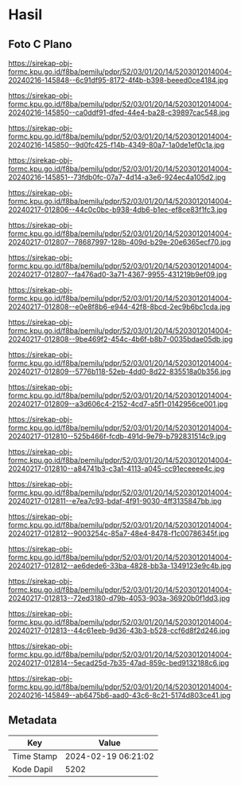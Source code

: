 # Hasil

## Foto C Plano

https://sirekap-obj-formc.kpu.go.id/f8ba/pemilu/pdpr/52/03/01/20/14/5203012014004-20240216-145848--6c91df95-8172-4f4b-b398-beeed0ce4184.jpg

https://sirekap-obj-formc.kpu.go.id/f8ba/pemilu/pdpr/52/03/01/20/14/5203012014004-20240216-145850--ca0ddf91-dfed-44e4-ba28-c39897cac548.jpg

https://sirekap-obj-formc.kpu.go.id/f8ba/pemilu/pdpr/52/03/01/20/14/5203012014004-20240216-145850--9d0fc425-f14b-4349-80a7-1a0de1ef0c1a.jpg

https://sirekap-obj-formc.kpu.go.id/f8ba/pemilu/pdpr/52/03/01/20/14/5203012014004-20240216-145851--73fdb0fc-07a7-4d14-a3e6-924ec4a105d2.jpg

https://sirekap-obj-formc.kpu.go.id/f8ba/pemilu/pdpr/52/03/01/20/14/5203012014004-20240217-012806--44c0c0bc-b938-4db6-b1ec-ef8ce83f1fc3.jpg

https://sirekap-obj-formc.kpu.go.id/f8ba/pemilu/pdpr/52/03/01/20/14/5203012014004-20240217-012807--78687997-128b-409d-b29e-20e6365ecf70.jpg

https://sirekap-obj-formc.kpu.go.id/f8ba/pemilu/pdpr/52/03/01/20/14/5203012014004-20240217-012807--fa476ad0-3a71-4367-9955-431219b9ef09.jpg

https://sirekap-obj-formc.kpu.go.id/f8ba/pemilu/pdpr/52/03/01/20/14/5203012014004-20240217-012808--e0e8f8b6-e944-42f8-8bcd-2ec9b6bc1cda.jpg

https://sirekap-obj-formc.kpu.go.id/f8ba/pemilu/pdpr/52/03/01/20/14/5203012014004-20240217-012808--9be469f2-454c-4b6f-b8b7-0035bdae05db.jpg

https://sirekap-obj-formc.kpu.go.id/f8ba/pemilu/pdpr/52/03/01/20/14/5203012014004-20240217-012809--5776b118-52eb-4dd0-8d22-835518a0b356.jpg

https://sirekap-obj-formc.kpu.go.id/f8ba/pemilu/pdpr/52/03/01/20/14/5203012014004-20240217-012809--a3d606c4-2152-4cd7-a5f1-0142956ce001.jpg

https://sirekap-obj-formc.kpu.go.id/f8ba/pemilu/pdpr/52/03/01/20/14/5203012014004-20240217-012810--525b466f-fcdb-491d-9e79-b792831514c9.jpg

https://sirekap-obj-formc.kpu.go.id/f8ba/pemilu/pdpr/52/03/01/20/14/5203012014004-20240217-012810--a84741b3-c3a1-4113-a045-cc91eceeee4c.jpg

https://sirekap-obj-formc.kpu.go.id/f8ba/pemilu/pdpr/52/03/01/20/14/5203012014004-20240217-012811--e7ea7c93-bdaf-4f91-9030-4ff3135847bb.jpg

https://sirekap-obj-formc.kpu.go.id/f8ba/pemilu/pdpr/52/03/01/20/14/5203012014004-20240217-012812--9003254c-85a7-48e4-8478-f1c00786345f.jpg

https://sirekap-obj-formc.kpu.go.id/f8ba/pemilu/pdpr/52/03/01/20/14/5203012014004-20240217-012812--ae6dede6-33ba-4828-bb3a-1349123e9c4b.jpg

https://sirekap-obj-formc.kpu.go.id/f8ba/pemilu/pdpr/52/03/01/20/14/5203012014004-20240217-012813--72ed3180-d79b-4053-903a-36920b0f1dd3.jpg

https://sirekap-obj-formc.kpu.go.id/f8ba/pemilu/pdpr/52/03/01/20/14/5203012014004-20240217-012813--44c61eeb-9d36-43b3-b528-ccf6d8f2d246.jpg

https://sirekap-obj-formc.kpu.go.id/f8ba/pemilu/pdpr/52/03/01/20/14/5203012014004-20240217-012814--5ecad25d-7b35-47ad-859c-bed9132188c6.jpg

https://sirekap-obj-formc.kpu.go.id/f8ba/pemilu/pdpr/52/03/01/20/14/5203012014004-20240216-145849--ab6475b6-aad0-43c6-8c21-5174d803ce41.jpg


## Metadata

| Key        | Value               |
| ---------- | ------------------- |
| Time Stamp | 2024-02-19 06:21:02 |
| Kode Dapil | 5202                |



